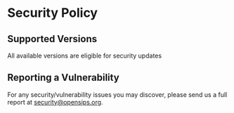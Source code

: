 # Security Policy

## Supported Versions

All available versions are eligible for security updates

## Reporting a Vulnerability

For any security/vulnerability issues you may discover, please send us a full
report at security@opensips.org.
